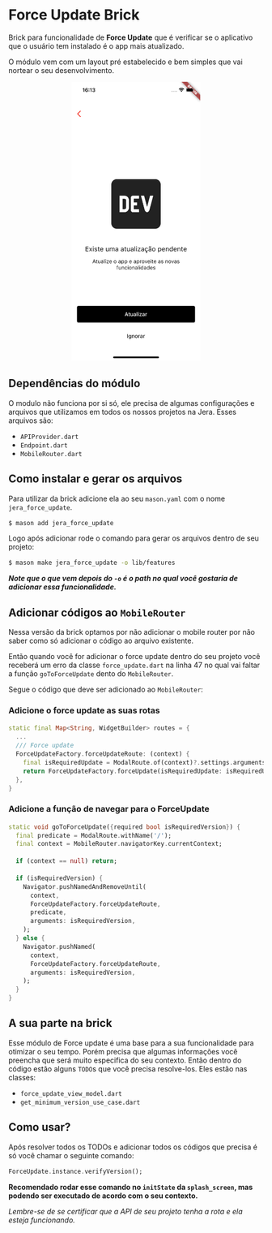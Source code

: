 # Force Update Brick

Brick para funcionalidade de **Force Update** que é verificar se o aplicativo que o usuário tem instalado é o app mais atualizado.

O módulo vem com um layout pré estabelecido e bem simples que vai nortear o seu desenvolvimento.

<div style="text-align: center"> 
	<img src="images/layout_example.png" height="550">
</div>

## Dependências do módulo

O modulo não funciona por si só, ele precisa de algumas configurações e arquivos que utilizamos em todos os nossos projetos na Jera. Esses arquivos são:

- `APIProvider.dart`
- `Endpoint.dart`
- `MobileRouter.dart`

## Como instalar e gerar os arquivos

Para utilizar da brick adicione ela ao seu `mason.yaml` com o nome `jera_force_update`.

```bash
$ mason add jera_force_update
```

Logo após adicionar rode o comando para gerar os arquivos dentro de seu projeto:

```bash
$ mason make jera_force_update -o lib/features 
```

***Note que o que vem depois do `-o` é o path no qual você gostaria de adicionar essa funcionalidade.***

## Adicionar códigos ao `MobileRouter`

Nessa versão da brick optamos por não adicionar o mobile router por não saber como só adicionar o código ao arquivo existente.

Então quando você for adicionar o force update dentro do seu projeto você receberá um erro da classe `force_update.dart` na linha 47 no qual vai faltar a função `goToForceUpdate` dento do `MobileRouter`. 

Segue o código que deve ser adicionado ao `MobileRouter`:

### Adicione o force update as suas rotas

```dart
static final Map<String, WidgetBuilder> routes = {
  ...
  /// Force update
  ForceUpdateFactory.forceUpdateRoute: (context) {
    final isRequiredUpdate = ModalRoute.of(context)?.settings.arguments as bool;
    return ForceUpdateFactory.forceUpdate(isRequiredUpdate: isRequiredUpdate);
  },
}
```

### Adicione a função de navegar para o ForceUpdate

```dart
static void goToForceUpdate({required bool isRequiredVersion}) {
  final predicate = ModalRoute.withName('/');
  final context = MobileRouter.navigatorKey.currentContext;

  if (context == null) return;

  if (isRequiredVersion) {
    Navigator.pushNamedAndRemoveUntil(
      context,
      ForceUpdateFactory.forceUpdateRoute,
      predicate,
      arguments: isRequiredVersion,
    );
  } else {
    Navigator.pushNamed(
      context,
      ForceUpdateFactory.forceUpdateRoute,
      arguments: isRequiredVersion,
    );
  }
}
```

## A sua parte na brick

Esse módulo de Force update é uma base para a sua funcionalidade para otimizar o seu tempo. Porém precisa que algumas informações você preencha que será muito especifica do seu contexto. Então dentro do código estão alguns `TODO`s que você precisa resolve-los. Eles estão nas classes:

- `force_update_view_model.dart`
- `get_minimum_version_use_case.dart`

## Como usar?

Após resolver todos os TODOs e adicionar todos os códigos que precisa é só você chamar o seguinte comando:

```dart
ForceUpdate.instance.verifyVersion();
```

**Recomendado rodar esse comando no `initState` da `splash_screen`, mas podendo ser executado de acordo com o seu contexto.**

*Lembre-se de se certificar que a API de seu projeto tenha a rota e ela esteja funcionando.*
